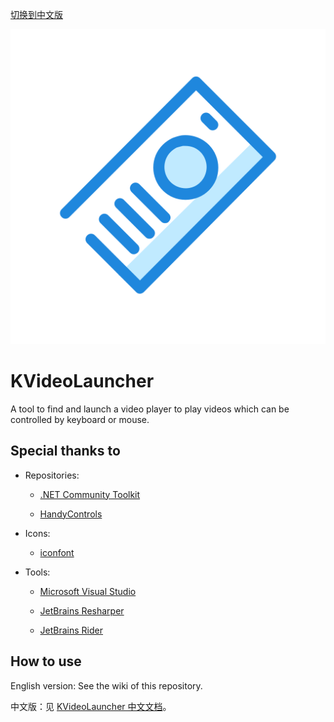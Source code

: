 [切换到中文版](README_zh.md)

![Logo](images\logo.svg)

# KVideoLauncher

A tool to find and launch a video player to play videos which can be controlled by keyboard or mouse.

## Special thanks to

- Repositories:
  
   - [.NET Community Toolkit](https://github.com/CommunityToolkit/dotnet)
  
   - [HandyControls](https://github.com/ghost1372/HandyControls)

- Icons:
  
   - [iconfont](https://www.iconfont.cn/)

- Tools:
  
   - [Microsoft Visual Studio](https://visualstudio.microsoft.com/)
  
   - [JetBrains Resharper](https://www.jetbrains.com/resharper/)
  
   - [JetBrains Rider](https://www.jetbrains.com/rider/)

## How to use

English version: See the wiki of this repository.

中文版：见 [KVideoLauncher 中文文档](https://flowus.cn/9e3c4aa3-1f7e-4f1a-adf2-82b7706c5f23)。

